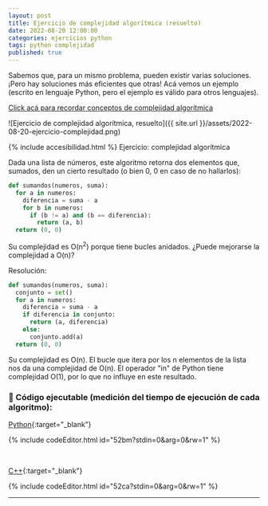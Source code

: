 ```yaml
---
layout: post
title: Ejercicio de complejidad algorítmica (resuelto)
date: 2022-08-20 12:00:00
categories: ejercicios python
tags: python complejidad
published: true
---
```



Sabemos que, para un mismo problema, pueden existir varias soluciones. ¡Pero hay soluciones más eficientes que otras! Acá vemos un ejemplo (escrito en lenguaje Python, pero el ejemplo es válido para otros lenguajes).



[Click acá para recordar conceptos de complejidad algorítmica](https://rebrand.ly/complejidad_algoritmica)


![Ejercicio de complejidad algorítmica, resuelto]({{ site.url }}/assets/2022-08-20-ejercicio-complejidad.png)


{% include accesibilidad.html %}
Ejercicio: complejidad algorítmica

Dada una lista de números, este algoritmo retorna dos elementos que, sumados, den un cierto resultado (o bien 0, 0 en caso de no hallarlos):

```python
def sumandos(numeros, suma):
  for a in numeros:
    diferencia = suma - a
    for b in numeros:
      if (b != a) and (b == diferencia):
        return (a, b)
  return (0, 0)
```

Su complejidad es O(n<sup>2</sup>) porque tiene bucles anidados. ¿Puede mejorarse la complejidad a O(n)?

Resolución:

```python
def sumandos(numeros, suma):
  conjunto = set()
  for a in numeros:
    diferencia = suma - a
    if diferencia in conjunto:
      return (a, diferencia)
    else:
      conjunto.add(a)
  return (0, 0)
```

Su complejidad es O(n). El bucle que itera por los n elementos de la lista nos da una complejidad de O(n). El operador "in" de Python tiene complejidad O(1), por lo que no influye en este resultado.

</div></details>

### 🔸 Código ejecutable (medición del tiempo de ejecución de cada algoritmo):

[Python](https://jdoodle.com/a/52bm){:target="_blank"}

{% include codeEditor.html id="52bm?stdin=0&arg=0&rw=1" %}

<br />

[C++](https://jdoodle.com/a/52ca){:target="_blank"}

{% include codeEditor.html id="52ca?stdin=0&arg=0&rw=1" %}

<hr />
